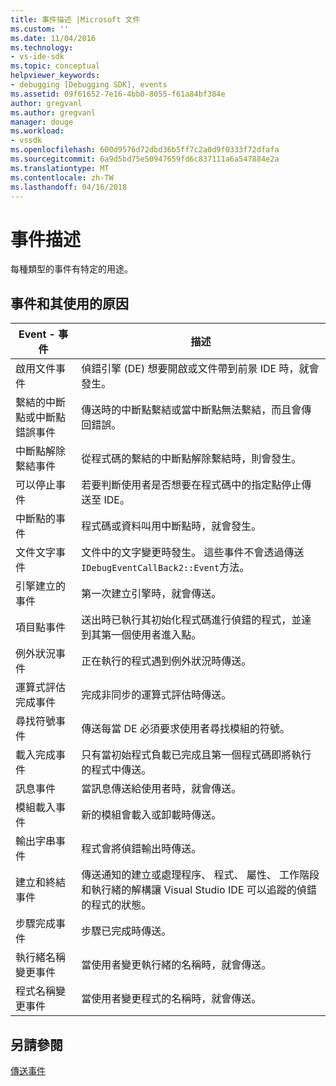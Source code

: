 ```yaml
---
title: 事件描述 |Microsoft 文件
ms.custom: ''
ms.date: 11/04/2016
ms.technology:
- vs-ide-sdk
ms.topic: conceptual
helpviewer_keywords:
- debugging [Debugging SDK], events
ms.assetid: 09f61652-7e16-4bb0-8055-f61a84bf384e
author: gregvanl
ms.author: gregvanl
manager: douge
ms.workload:
- vssdk
ms.openlocfilehash: 600d9576d72dbd36b5ff7c2a0d9f0333f72dfafa
ms.sourcegitcommit: 6a9d5bd75e50947659fd6c837111a6a547884e2a
ms.translationtype: MT
ms.contentlocale: zh-TW
ms.lasthandoff: 04/16/2018
---
```

# <a name="event-descriptions"></a>事件描述
每種類型的事件有特定的用途。  
  
## <a name="events-and-the-reasons-for-their-use"></a>事件和其使用的原因  
  
|Event - 事件|描述|  
|-----------|-----------------|  
|啟用文件事件|偵錯引擎 (DE) 想要開啟或文件帶到前景 IDE 時，就會發生。|  
|繫結的中斷點或中斷點錯誤事件|傳送時的中斷點繫結或當中斷點無法繫結，而且會傳回錯誤。|  
|中斷點解除繫結事件|從程式碼的繫結的中斷點解除繫結時，則會發生。|  
|可以停止事件|若要判斷使用者是否想要在程式碼中的指定點停止傳送至 IDE。|  
|中斷點的事件|程式碼或資料叫用中斷點時，就會發生。|  
|文件文字事件|文件中的文字變更時發生。 這些事件不會透過傳送`IDebugEventCallBack2::Event`方法。|  
|引擎建立的事件|第一次建立引擎時，就會傳送。|  
|項目點事件|送出時已執行其初始化程式碼進行偵錯的程式，並達到其第一個使用者進入點。|  
|例外狀況事件|正在執行的程式遇到例外狀況時傳送。|  
|運算式評估完成事件|完成非同步的運算式評估時傳送。|  
|尋找符號事件|傳送每當 DE 必須要求使用者尋找模組的符號。|  
|載入完成事件|只有當初始程式負載已完成且第一個程式碼即將執行的程式中傳送。|  
|訊息事件|當訊息傳送給使用者時，就會傳送。|  
|模組載入事件|新的模組會載入或卸載時傳送。|  
|輸出字串事件|程式會將偵錯輸出時傳送。|  
|建立和終結事件|傳送通知的建立或處理程序、 程式、 屬性、 工作階段和執行緒的解構讓 Visual Studio IDE 可以追蹤的偵錯的程式的狀態。|  
|步驟完成事件|步驟已完成時傳送。|  
|執行緒名稱變更事件|當使用者變更執行緒的名稱時，就會傳送。|  
|程式名稱變更事件|當使用者變更程式的名稱時，就會傳送。|  
  
## <a name="see-also"></a>另請參閱  
 [傳送事件](../../extensibility/debugger/sending-events.md)